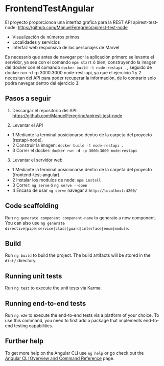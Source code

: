 # FrontendTestAngular

El proyecto proporcionoa una interfaz grafica para la REST API apirest-test-node:
https://github.com/ManuelFeregrino/apirest-test-node

* Visualización de números primos
* Localidades y servicios
* Interfaz web responsiva de los personajes de Marvel 

Es necesarío que antes de navegar por la aplicación primero se levante el servidor, ya sea con el comando `npm start` ó bien, construyendo la imagen del docker con el comando `docker build -t node-restapi .`, seguido de docker run -d -p 3000:3000 node-rest-api, ya que el ejercicio 1 y 2 necesitan del API para poder recuperar la información, de lo contrario solo podra navegar dentro del ejercicio 3.

## Pasos a seguir

1. Descargar el repositorio del API https://github.com/ManuelFeregrino/apirest-test-node

2. Levantar el API
* 1 Mediante la terminal posicionarse dentro de la carpeta del proyecto (restapi-node).
* 2 Construir la imagen: `docker build -t node-restapi .`
* 3 Correr el docker: `docker run -d -p 3000:3000 node-restapi`

3. Levantar el servidor web
* 1 Mediante la terminal posicionarse dentro de la carpeta del proyecto (frontend-test-angular).
* 2 Instalar los modulos de node: `npm install`
* 3 Correr: `ng serve` ó `ng serve --open`
* 4 Encaso de usar `ng serve` navegar a `http://localhost:4200/`

## Code scaffolding

Run `ng generate component component-name` to generate a new component. You can also use `ng generate directive|pipe|service|class|guard|interface|enum|module`.

## Build

Run `ng build` to build the project. The build artifacts will be stored in the `dist/` directory.

## Running unit tests

Run `ng test` to execute the unit tests via [Karma](https://karma-runner.github.io).

## Running end-to-end tests

Run `ng e2e` to execute the end-to-end tests via a platform of your choice. To use this command, you need to first add a package that implements end-to-end testing capabilities.

## Further help

To get more help on the Angular CLI use `ng help` or go check out the [Angular CLI Overview and Command Reference](https://angular.io/cli) page.
